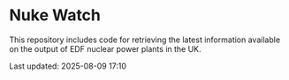 # Nuke Watch

This repository includes code for retrieving the latest information available on the output of EDF nuclear power plants in the UK.

Last updated: 2025-08-09 17:10